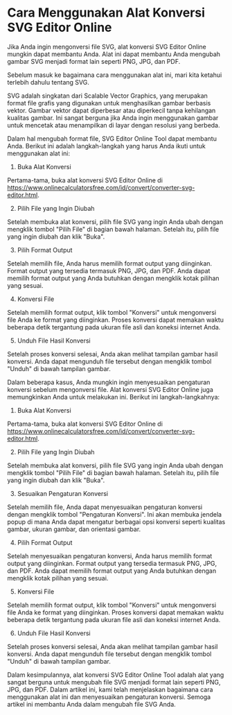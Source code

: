 Cara Menggunakan Alat Konversi SVG Editor Online
================================================

Jika Anda ingin mengonversi file SVG, alat konversi SVG Editor Online mungkin dapat membantu Anda. Alat ini dapat membantu Anda mengubah gambar SVG menjadi format lain seperti PNG, JPG, dan PDF.

Sebelum masuk ke bagaimana cara menggunakan alat ini, mari kita ketahui terlebih dahulu tentang SVG.

SVG adalah singkatan dari Scalable Vector Graphics, yang merupakan format file grafis yang digunakan untuk menghasilkan gambar berbasis vektor. Gambar vektor dapat diperbesar atau diperkecil tanpa kehilangan kualitas gambar. Ini sangat berguna jika Anda ingin menggunakan gambar untuk mencetak atau menampilkan di layar dengan resolusi yang berbeda.

Dalam hal mengubah format file, SVG Editor Online Tool dapat membantu Anda. Berikut ini adalah langkah-langkah yang harus Anda ikuti untuk menggunakan alat ini:

1. Buka Alat Konversi

Pertama-tama, buka alat konversi SVG Editor Online di <https://www.onlinecalculatorsfree.com/id/convert/converter-svg-editor.html>.

2. Pilih File yang Ingin Diubah

Setelah membuka alat konversi, pilih file SVG yang ingin Anda ubah dengan mengklik tombol "Pilih File" di bagian bawah halaman. Setelah itu, pilih file yang ingin diubah dan klik "Buka".

3. Pilih Format Output

Setelah memilih file, Anda harus memilih format output yang diinginkan. Format output yang tersedia termasuk PNG, JPG, dan PDF. Anda dapat memilih format output yang Anda butuhkan dengan mengklik kotak pilihan yang sesuai.

4. Konversi File

Setelah memilih format output, klik tombol "Konversi" untuk mengonversi file Anda ke format yang diinginkan. Proses konversi dapat memakan waktu beberapa detik tergantung pada ukuran file asli dan koneksi internet Anda.

5. Unduh File Hasil Konversi

Setelah proses konversi selesai, Anda akan melihat tampilan gambar hasil konversi. Anda dapat mengunduh file tersebut dengan mengklik tombol "Unduh" di bawah tampilan gambar.

Dalam beberapa kasus, Anda mungkin ingin menyesuaikan pengaturan konversi sebelum mengonversi file. Alat konversi SVG Editor Online juga memungkinkan Anda untuk melakukan ini. Berikut ini langkah-langkahnya:

1. Buka Alat Konversi

Pertama-tama, buka alat konversi SVG Editor Online di <https://www.onlinecalculatorsfree.com/id/convert/converter-svg-editor.html>.

2. Pilih File yang Ingin Diubah

Setelah membuka alat konversi, pilih file SVG yang ingin Anda ubah dengan mengklik tombol "Pilih File" di bagian bawah halaman. Setelah itu, pilih file yang ingin diubah dan klik "Buka".

3. Sesuaikan Pengaturan Konversi

Setelah memilih file, Anda dapat menyesuaikan pengaturan konversi dengan mengklik tombol "Pengaturan Konversi". Ini akan membuka jendela popup di mana Anda dapat mengatur berbagai opsi konversi seperti kualitas gambar, ukuran gambar, dan orientasi gambar.

4. Pilih Format Output

Setelah menyesuaikan pengaturan konversi, Anda harus memilih format output yang diinginkan. Format output yang tersedia termasuk PNG, JPG, dan PDF. Anda dapat memilih format output yang Anda butuhkan dengan mengklik kotak pilihan yang sesuai.

5. Konversi File

Setelah memilih format output, klik tombol "Konversi" untuk mengonversi file Anda ke format yang diinginkan. Proses konversi dapat memakan waktu beberapa detik tergantung pada ukuran file asli dan koneksi internet Anda.

6. Unduh File Hasil Konversi

Setelah proses konversi selesai, Anda akan melihat tampilan gambar hasil konversi. Anda dapat mengunduh file tersebut dengan mengklik tombol "Unduh" di bawah tampilan gambar.

Dalam kesimpulannya, alat konversi SVG Editor Online Tool adalah alat yang sangat berguna untuk mengubah file SVG menjadi format lain seperti PNG, JPG, dan PDF. Dalam artikel ini, kami telah menjelaskan bagaimana cara menggunakan alat ini dan menyesuaikan pengaturan konversi. Semoga artikel ini membantu Anda dalam mengubah file SVG Anda.